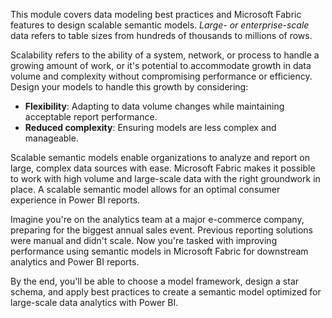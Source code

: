 This module covers data modeling best practices and Microsoft Fabric features to design scalable semantic models. *Large- or enterprise-scale* data refers to table sizes from hundreds of thousands to millions of rows.

Scalability refers to the ability of a system, network, or process to handle a growing amount of work, or it's potential to accommodate growth in data volume and complexity without compromising performance or efficiency. Design your models to handle this growth by considering:

- **Flexibility**: Adapting to data volume changes while maintaining acceptable report performance.
- **Reduced complexity**: Ensuring models are less complex and manageable.

Scalable semantic models enable organizations to analyze and report on large, complex data sources with ease. Microsoft Fabric makes it possible to work with high volume and large-scale data with the right groundwork in place. A scalable semantic model allows for an optimal consumer experience in Power BI reports.

Imagine you're on the analytics team at a major e-commerce company, preparing for the biggest annual sales event. Previous reporting solutions were manual and didn't scale. Now you're tasked with improving performance using semantic models in Microsoft Fabric for downstream analytics and Power BI reports.

By the end, you'll be able to choose a model framework, design a star schema, and apply best practices to create a semantic model optimized for large-scale data analytics with Power BI.
